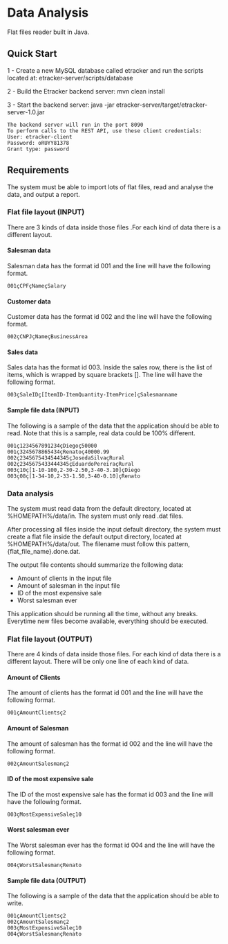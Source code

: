 # Data Analysis

Flat files reader built in Java.





## Quick Start

1 - Create a new MySQL database called etracker and run the scripts located at: etracker-server/scripts/database

2 - Build the Etracker backend server: mvn clean install

3 - Start the backend server: java -jar etracker-server/target/etracker-server-1.0.jar

    The backend server will run in the port 8090
    To perform calls to the REST API, use these client credentials:
    User: etracker-client
    Password: oRUYY81378
    Grant type: password






## Requirements

The system must be able to import lots of flat files, read and analyse
the data, and output a report.

### Flat file layout (INPUT)

There are 3 kinds of data inside those files .For each kind of data there
is a different layout.

#### Salesman data
Salesman data has the format id 001 and the line will have the following
format.

    001çCPFçNameçSalary

#### Customer data
Customer data has the format id 002 and the line will have the following
format.

    002çCNPJçNameçBusinessArea

#### Sales data
Sales data has the format id 003. Inside the sales row, there is the list
of items, which is wrapped by square brackets [].
The line will have the following format.

    003çSaleIDç[ItemID-ItemQuantity-ItemPrice]çSalesmanname

#### Sample file data (INPUT)
The following is a sample of the data that the application should be
able to read. Note that this is a sample, real data could be 100% different.

    001ç1234567891234çDiegoç50000
    001ç3245678865434çRenatoç40000.99
    002ç2345675434544345çJosedaSilvaçRural
    002ç2345675433444345çEduardoPereiraçRural
    003ç10ç[1-10-100,2-30-2.50,3-40-3.10]çDiego
    003ç08ç[1-34-10,2-33-1.50,3-40-0.10]çRenato

### Data analysis

The system must read data from the default directory,
located at %HOMEPATH%/data/in. The system must only read .dat files.

After processing all files inside the input default directory,
the system must create a flat file inside the default output directory,
located at %HOMEPATH%/data/out.
The filename must follow this pattern, {flat_file_name}.done.dat.

The output file contents should summarize the following data:

- Amount of clients in the input file
- Amount of salesman in the input file
- ID of the most expensive sale
- Worst salesman ever

This application should be running all the time, without any breaks.
Everytime new files become available, everything should be executed.


### Flat file layout (OUTPUT)

There are 4 kinds of data inside those files. For each kind of data there
is a different layout. There will be only one line of each kind of data.

#### Amount of Clients
The amount of clients has the format id 001 and the line will have
the following format.

    001çAmountClientsç2

#### Amount of Salesman
The amount of salesman has the format id 002 and the line will have
the following format.

    002çAmountSalesmanç2

#### ID of the most expensive sale
The ID of the most expensive sale has the format id 003 and the line
will have the following format.

    003çMostExpensiveSaleç10

#### Worst salesman ever
The Worst salesman ever has the format id 004 and the line will have
the following format.

    004çWorstSalesmançRenato


#### Sample file data (OUTPUT)
The following is a sample of the data that the application should be
able to write.

    001çAmountClientsç2
    002çAmountSalesmanç2
    003çMostExpensiveSaleç10
    004çWorstSalesmançRenato
